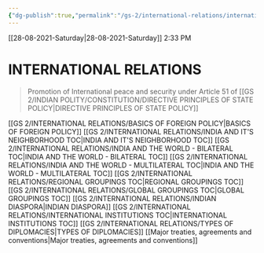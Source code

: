 ```yaml
---
{"dg-publish":true,"permalink":"/gs-2/international-relations/international-relations-toc/"}
---
```


[[28-08-2021-Saturday\|28-08-2021-Saturday]]  2:33 PM

# INTERNATIONAL RELATIONS
>Promotion of International peace and security under Article 51 of [[GS 2/INDIAN POLITY/CONSTITUTION/DIRECTIVE PRINCIPLES OF STATE POLICY\|DIRECTIVE PRINCIPLES OF STATE POLICY]]

[[GS 2/INTERNATIONAL RELATIONS/BASICS OF FOREIGN POLICY\|BASICS OF FOREIGN POLICY]]
[[GS 2/INTERNATIONAL RELATIONS/INDIA AND IT'S NEIGHBORHOOD TOC\|INDIA AND IT'S NEIGHBORHOOD TOC]]
[[GS 2/INTERNATIONAL RELATIONS/INDIA AND THE WORLD - BILATERAL TOC\|INDIA AND THE WORLD - BILATERAL TOC]]
[[GS 2/INTERNATIONAL RELATIONS/INDIA AND THE WORLD - MULTILATERAL TOC\|INDIA AND THE WORLD - MULTILATERAL TOC]]
[[GS 2/INTERNATIONAL RELATIONS/REGIONAL GROUPINGS TOC\|REGIONAL GROUPINGS TOC]]
[[GS 2/INTERNATIONAL RELATIONS/GLOBAL GROUPINGS TOC\|GLOBAL GROUPINGS TOC]]
[[GS 2/INTERNATIONAL RELATIONS/INDIAN DIASPORA\|INDIAN DIASPORA]]
[[GS 2/INTERNATIONAL RELATIONS/INTERNATIONAL INSTITUTIONS TOC\|INTERNATIONAL INSTITUTIONS TOC]]
[[GS 2/INTERNATIONAL RELATIONS/TYPES OF DIPLOMACIES\|TYPES OF DIPLOMACIES]]
[[Major treaties, agreements and conventions\|Major treaties, agreements and conventions]]





